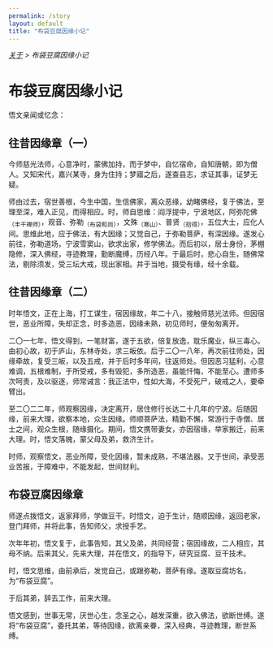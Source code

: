 ```yaml
---
permalink: /story
layout: default
title: "布袋豆腐因缘小记"
---
```


<div style="font-style: italic;"><a href="/about">关于</a> &gt; <span>布袋豆腐因缘小记</span></div>

# 布袋豆腐因缘小记

悟文亲闻或忆念：

## 往昔因缘章（一）

今师慈光法师，心意净时，蒙佛加持，而于梦中，自忆宿命，自知唐朝，即为僧人。又知宋代，嘉兴某寺，身为住持；梦寤之后，遂查县志，求证其事，证梦无疑。

师由过去，宿世善根，今生中国，生信佛家，离众恶缘，幼睹佛经，复于佛法，至理至深，难入正见，而得相应。时，师自思维：阎浮提中，宁波地区，阿弥陀佛<sub>（丰干禅师）</sub>，观音、弥勒<sub>（布袋和尚）</sub>，文殊<sub>（寒山）</sub>、普贤<sub>（拾得）</sub>，五位大士，应化人间。思维此地，应于佛法，有大因缘；又觉自己，于弥勒菩萨，有深因缘。遂发心前往，弥勒道场，宁波雪窦山，欲求出家，修学佛法。而后初以，居士身份，茅棚隐修，深入佛经，寻迹教理，勤断魔缚，历经八年。于最后时，悲心自生，随佛常法，剔除须发，受三坛大戒，现出家相。并于当地，摄受有缘，经十余载。

## 往昔因缘章（二）

时年悟文，正在上海，打工谋生，宿因缘故，年二十八，接触师慈光法师。但因宿世，恶业所障，失却正念，时多造恶，因缘未熟，初见师时，便匆匆离开。

二〇一七年，悟文得到，一笔财富，遂于五欲，倍复放逸，耽乐魔业，纵三毒心。由初心故，初于庐山，东林寺处，求三皈依。后于二〇一八年，再次前往师处，因缘牵故，复受三皈，以及五戒，并于后时多年间，往返师处。但因恶习猛利，心意难调，五根难制，于所受戒，多有毁犯，多所造恶，虽能忏悔，不能至心。遭师多次呵责，及以驱逐，师常诫言：我正法中，性如大海，不受死尸，破戒之人，要牵臂出。

至二〇二二年，师观察因缘，决定离开，居住修行长达二十几年的宁波。后随因缘，前来大理，欲察本地，众生因缘。师顺菩萨法，精勤不懈，常游行于寺僧、居士之间，观众生根，随缘摄化。期间，悟文携带妻女，亦因宿缘，举家搬迁，前来大理。时，悟文落魄，蒙父母及弟，救济生计。

时师，观察悟文，恶业所障，受化因缘，暂未成熟，不堪法器。又于世间，承受恶业苦报，于障难中，不能发起，世间财利。

## 布袋豆腐因缘章

师遂点拨悟文，返家拜师，学做豆干。时悟文，迫于生计，随顺因缘，返回老家，登门拜师，并将此事，告知师父，求授手艺。

次年年初，悟文复于，此事告知，其父及弟，共同经营；宿因缘故，二人相应，其母不纳。后来其父，先来大理，并在悟文，的指导下，研究豆腐、豆干技术。

时，悟文思维，由前承后，发觉自己，或跟弥勒，菩萨有缘。遂取豆腐坊名，为“布袋豆腐”。

于后其弟，辞去工作，前来大理。

悟文感到，世事无常，厌世心生，念圣之心，越发深重，欲入佛法，欲断世缚。遂将“布袋豆腐”，委托其弟，等待因缘，欲离亲眷，深入经典，寻迹教理，断世系缚。
